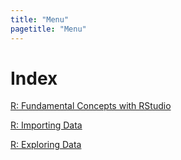 ```yaml
---
title: "Menu"
pagetitle: "Menu"
---
```


# Index

[R: Fundamental Concepts with RStudio](R_fundamental-concepts-with-RStudio.html)

[R: Importing Data](R_importing-data.html)

[R: Exploring Data](R_exploring-data.html)


